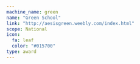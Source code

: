 ```yaml
---
machine_name: green
name: "Green School"
link: "http://aesisgreen.weebly.com/index.html"
scope: National
icon:
  fa: leaf
  color: "#015700"
type: award
---
```

